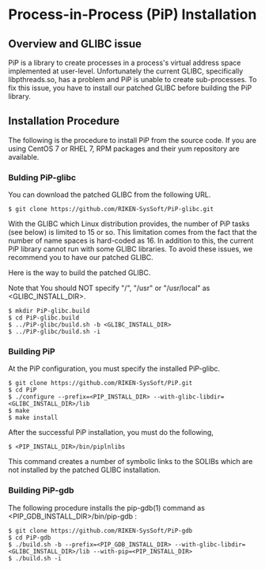 # Process-in-Process (PiP) Installation

## Overview and GLIBC issue

PiP is a library to create processes in a process's virtual address
space implemented at user-level. Unfortunately the current GLIBC,
specifically libpthreads.so, has a problem and PiP is unable to
create sub-processes. To fix this issue, you have to install our
patched GLIBC before building the PiP library.

## Installation Procedure

The following is the procedure to install PiP from the source code.
If you are using CentOS 7 or RHEL 7, RPM packages and their yum repository
are available.

### Bulding PiP-glibc

You can download the patched GLIBC from the following URL.

    $ git clone https://github.com/RIKEN-SysSoft/PiP-glibc.git

With the GLIBC which Linux distribution provides, the number of PiP
tasks (see below) is limited to 15 or so. This limitation comes from
the fact that the number of name spaces is hard-coded as 16. In
addition to this, the current PiP library cannot run with some GLIBC
libraries. To avoid these issues, we recommend you to have our
patched GLIBC.

Here is the way to build the patched GLIBC.

Note that You should NOT specify "/", "/usr" or "/usr/local"
as <GLIBC_INSTALL_DIR>.

    $ mkdir PiP-glibc.build
    $ cd PiP-glibc.build
    $ ../PiP-glibc/build.sh -b <GLIBC_INSTALL_DIR>
    $ ../PiP-glibc/build.sh -i

### Building PiP

At the PiP configuration, you must specify the installed PiP-glibc.

    $ git clone https://github.com/RIKEN-SysSoft/PiP.git
    $ cd PiP
    $ ./configure --prefix=<PIP_INSTALL_DIR> --with-glibc-libdir=<GLIBC_INSTALL_DIR>/lib
    $ make
    $ make install

After the successful PiP installation, you must do the following,

    $ <PIP_INSTALL_DIR>/bin/piplnlibs

This command creates a number of symbolic links to the SOLIBs which
are not installed by the patched GLIBC installation.

### Building PiP-gdb

The following procedure installs the pip-gdb(1) command
as <PIP_GDB_INSTALL_DIR>/bin/pip-gdb :

    $ git clone https://github.com/RIKEN-SysSoft/PiP-gdb
    $ cd PiP-gdb
    $ ./build.sh -b --prefix=<PIP_GDB_INSTALL_DIR> --with-glibc-libdir=<GLIBC_INSTALL_DIR>/lib --with-pip=<PIP_INSTALL_DIR>
    $ ./build.sh -i
